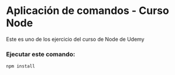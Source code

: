 # Aplicación de comandos - Curso Node

Este es uno de los ejercicio del curso de Node de Udemy


### Ejecutar este comando:
```
npm install
```

